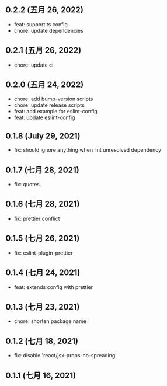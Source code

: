 ## 0.2.2 (五月 26, 2022)

- feat: support ts config
- chore: update dependencies

## 0.2.1 (五月 26, 2022)

- chore: update ci

## 0.2.0 (五月 24, 2022)

- chore: add bump-version scripts
- chore: update release scripts
- feat: add example for eslint-config
- feat: update eslint-config

## 0.1.8 (July 29, 2021)

- fix: should ignore anything when lint unresolved dependency

## 0.1.7 (七月 28, 2021)

- fix: quotes

## 0.1.6 (七月 28, 2021)

- fix: prettier conflict

## 0.1.5 (七月 26, 2021)

- fix: eslint-plugin-prettier

## 0.1.4 (七月 24, 2021)

- feat: extends config with prettier

## 0.1.3 (七月 23, 2021)

- chore: shorten package name

## 0.1.2 (七月 18, 2021)

- fix: disable 'react/jsx-props-no-spreading'

## 0.1.1 (七月 16, 2021)
